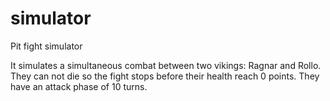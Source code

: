 # simulator
Pit fight simulator

It simulates a simultaneous combat between two vikings: Ragnar and Rollo. They can not die so the fight stops before their health reach 0 points. They have an attack phase of 10 turns. 
